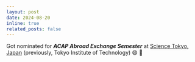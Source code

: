 ```yaml
---
layout: post
date: 2024-08-20
inline: true
related_posts: false
---
```


Got nominated for **_ACAP Abroad Exchange Semester_** at [Science Tokyo, Japan](https://www.isct.ac.jp/en) (previously, Tokyo Institute of Technology) :smile: :tada:
